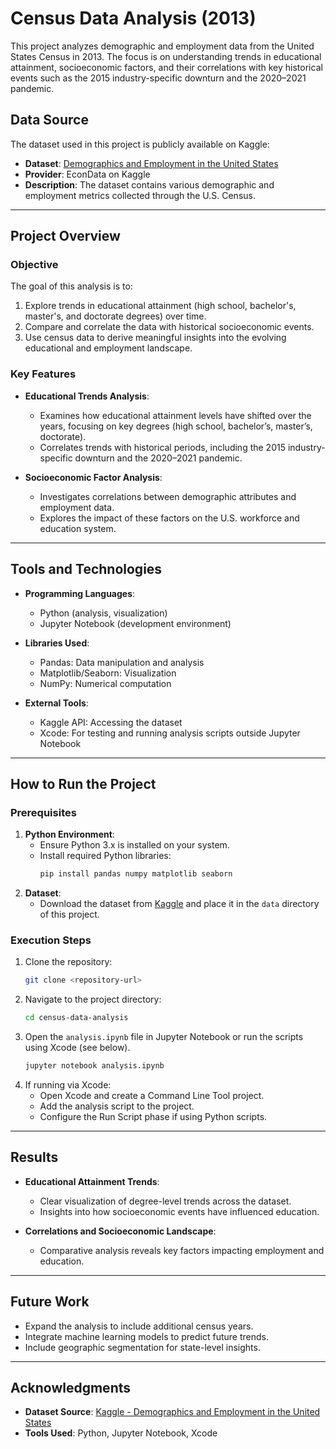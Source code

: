 # **Census Data Analysis (2013)**

This project analyzes demographic and employment data from the United States Census in 2013. The focus is on understanding trends in educational attainment, socioeconomic factors, and their correlations with key historical events such as the 2015 industry-specific downturn and the 2020–2021 pandemic.

## **Data Source**
The dataset used in this project is publicly available on Kaggle:

- **Dataset**: [Demographics and Employment in the United States](https://www.kaggle.com/datasets/econdata/demographics-and-employment-in-the-united-states)
- **Provider**: EconData on Kaggle
- **Description**: The dataset contains various demographic and employment metrics collected through the U.S. Census.

---

## **Project Overview**

### **Objective**
The goal of this analysis is to:
1. Explore trends in educational attainment (high school, bachelor's, master's, and doctorate degrees) over time.
2. Compare and correlate the data with historical socioeconomic events.
3. Use census data to derive meaningful insights into the evolving educational and employment landscape.

### **Key Features**
- **Educational Trends Analysis**:
  - Examines how educational attainment levels have shifted over the years, focusing on key degrees (high school, bachelor’s, master’s, doctorate).
  - Correlates trends with historical periods, including the 2015 industry-specific downturn and the 2020–2021 pandemic.

- **Socioeconomic Factor Analysis**:
  - Investigates correlations between demographic attributes and employment data.
  - Explores the impact of these factors on the U.S. workforce and education system.

---

## **Tools and Technologies**
- **Programming Languages**:
  - Python (analysis, visualization)
  - Jupyter Notebook (development environment)
  
- **Libraries Used**:
  - Pandas: Data manipulation and analysis
  - Matplotlib/Seaborn: Visualization
  - NumPy: Numerical computation

- **External Tools**:
  - Kaggle API: Accessing the dataset
  - Xcode: For testing and running analysis scripts outside Jupyter Notebook

---

## **How to Run the Project**

### **Prerequisites**
1. **Python Environment**:
   - Ensure Python 3.x is installed on your system.
   - Install required Python libraries:
     ```bash
     pip install pandas numpy matplotlib seaborn
     ```
2. **Dataset**:
   - Download the dataset from [Kaggle](https://www.kaggle.com/datasets/econdata/demographics-and-employment-in-the-united-states) and place it in the `data` directory of this project.

### **Execution Steps**
1. Clone the repository:
   ```bash
   git clone <repository-url>
   ```
2. Navigate to the project directory:
   ```bash
   cd census-data-analysis
   ```
3. Open the `analysis.ipynb` file in Jupyter Notebook or run the scripts using Xcode (see below).
   ```bash
   jupyter notebook analysis.ipynb
   ```
4. If running via Xcode:
   - Open Xcode and create a Command Line Tool project.
   - Add the analysis script to the project.
   - Configure the Run Script phase if using Python scripts.

---

## **Results**
- **Educational Attainment Trends**:
  - Clear visualization of degree-level trends across the dataset.
  - Insights into how socioeconomic events have influenced education.
  
- **Correlations and Socioeconomic Landscape**:
  - Comparative analysis reveals key factors impacting employment and education.

---

## **Future Work**
- Expand the analysis to include additional census years.
- Integrate machine learning models to predict future trends.
- Include geographic segmentation for state-level insights.

---

## **Acknowledgments**
- **Dataset Source**: [Kaggle - Demographics and Employment in the United States](https://www.kaggle.com/datasets/econdata/demographics-and-employment-in-the-united-states)
- **Tools Used**: Python, Jupyter Notebook, Xcode
